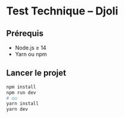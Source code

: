 # Test Technique – Djoli

## Prérequis
- Node.js ≥ 14
- Yarn ou npm

## Lancer le projet
```bash
npm install
npm run dev
# ou
yarn install
yarn dev
